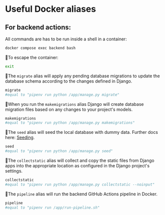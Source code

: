 # Useful Docker aliases

## For backend actions:

All commands are has to be run inside a shell in a container:
```bash
docker compose exec backend bash
```
🐳To escape the container: 
```bash
exit
```

🐳The ```migrate``` alias will apply any pending database migrations to update the database schema according to the changes defined in Django. 
```bash
migrate
#equal to "pipenv run python /app/manage.py migrate"
```

🐳When you run the ```makemigrations``` alias Django will create database migration files based on any changes to your project's models.
```bash
makemigrations
#equal to "pipenv run python /app/manage.py makemigrations"
```

🐳The ```seed``` alias will seed the local database with dummy data. Further docs here: [Seeding](./technical/backend/seed.md). 
```bash
seed
#equal to "pipenv run python /app/manage.py seed"
```

🐳The ```collectstatic``` alias will collect and copy the static files from Django apps into the appropriate location as configured in the Django project's settings.
```bash
collectstatic
#equal to "pipenv run python /app/manage.py collectstatic --noinput"
```

🐳The ```pipeline``` alias will run the backend GitHub Actions pipeline in Docker.
```bash
pipeline
#equal to "pipenv run /app/run-pipeline.sh"
```


